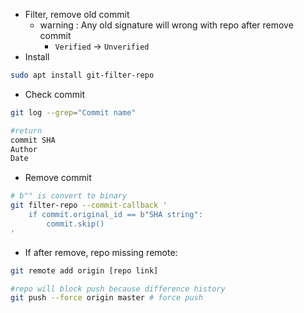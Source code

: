- Filter, remove old commit
    - warning : Any old signature will wrong with repo after remove commit
        - `Verified` -> `Unverified`
- Install
```bash
sudo apt install git-filter-repo
```
- Check commit
```bash
git log --grep="Commit name"

#return
commit SHA
Author
Date
```

- Remove commit
```bash
# b"" is convert to binary
git filter-repo --commit-callback '
    if commit.original_id == b"SHA string":
        commit.skip()
'
```

- If after remove, repo missing remote:
```bash
git remote add origin [repo link]

#repo will block push because difference history
git push --force origin master # force push
```


